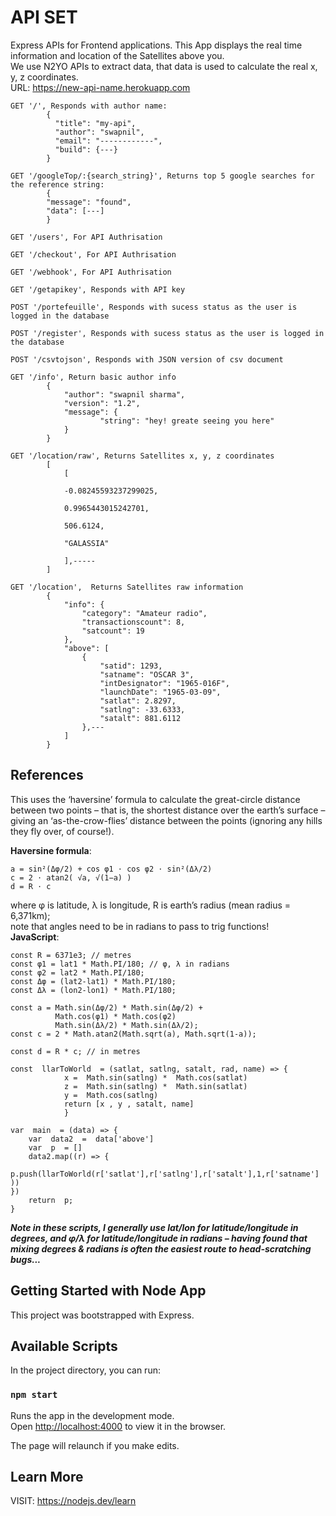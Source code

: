 
# API SET
Express APIs for Frontend applications.
This App displays the real time information and location of the Satellites above you.<br/>
We use N2YO APIs to extract data, that data is used to calculate the real x, y, z coordinates.<br/>
URL: https://new-api-name.herokuapp.com<br/>
```
GET '/', Responds with author name:
		{
		  "title": "my-api",
		  "author": "swapnil",
		  "email": "------------",
		  "build": {---}
		}
```
```
GET '/googleTop/:{search_string}', Returns top 5 google searches for the reference string:
		{
		"message": "found",
		"data": [---]
		}
```
```
GET '/users', For API Authrisation
```
```
GET '/checkout', For API Authrisation
```
```
GET '/webhook', For API Authrisation
```
```
GET '/getapikey', Responds with API key
```
```
POST '/portefeuille', Responds with sucess status as the user is logged in the database
```
```
POST '/register', Responds with sucess status as the user is logged in the database
```
```
POST '/csvtojson', Responds with JSON version of csv document
```
```
GET '/info', Return basic author info
		{
			"author": "swapnil sharma",
			"version": "1.2",
			"message": {
					"string": "hey! greate seeing you here"
			}
		}
```
```
GET '/location/raw', Returns Satellites x, y, z coordinates
		[
			[

			-0.08245593237299025,

			0.9965443015242701,

			506.6124,

			"GALASSIA"

			],-----
		]
```
```
GET '/location',  Returns Satellites raw information
		{
		    "info": {
		        "category": "Amateur radio",
		        "transactionscount": 8,
		        "satcount": 19
		    },
		    "above": [
		        {
		            "satid": 1293,
		            "satname": "OSCAR 3",
		            "intDesignator": "1965-016F",
		            "launchDate": "1965-03-09",
		            "satlat": 2.8297,
		            "satlng": -33.6333,
		            "satalt": 881.6112
		        },---
		    ]
		}
```

## References

This uses the ‘haversine’ formula to calculate the great-circle distance between two points – that is, the shortest distance over the earth’s surface – giving an ‘as-the-crow-flies’ distance between the points (ignoring any hills they fly over, of course!).<br/>

**Haversine formula**:	
```
a = sin²(Δφ/2) + cos φ1 ⋅ cos φ2 ⋅ sin²(Δλ/2)
c = 2 ⋅ atan2( √a, √(1−a) )
d = R ⋅ c
```
where	φ is latitude, λ is longitude, R is earth’s radius (mean radius = 6,371km);<br/>
note that angles need to be in radians to pass to trig functions!<br/>
**JavaScript**:	<br/>
```
const R = 6371e3; // metres
const φ1 = lat1 * Math.PI/180; // φ, λ in radians
const φ2 = lat2 * Math.PI/180;
const Δφ = (lat2-lat1) * Math.PI/180;
const Δλ = (lon2-lon1) * Math.PI/180;

const a = Math.sin(Δφ/2) * Math.sin(Δφ/2) +
          Math.cos(φ1) * Math.cos(φ2)
          Math.sin(Δλ/2) * Math.sin(Δλ/2);
const c = 2 * Math.atan2(Math.sqrt(a), Math.sqrt(1-a));

const d = R * c; // in metres

const  llarToWorld  = (satlat, satlng, satalt, rad, name) => {
			x =  Math.sin(satlng) *  Math.cos(satlat)
			z =  Math.sin(satlng) *  Math.sin(satlat)
			y =  Math.cos(satlng)
			return [x , y , satalt, name]
			}
			
var  main  = (data) => {
	var  data2  =  data['above']
	var  p  = []
	data2.map((r) => {
	p.push(llarToWorld(r['satlat'],r['satlng'],r['satalt'],1,r['satname'] ))
})
	return  p;
}
```
***Note in these scripts, I generally use lat/lon for lati­tude/longi­tude in degrees, and φ/λ for lati­tude/longi­tude in radians – having found that mixing degrees & radians is often the easiest route to head-scratching bugs...***<br/>


## Getting Started with Node App

This project was bootstrapped with Express.

## Available Scripts

In the project directory, you can run:

### `npm start`

Runs the app in the development mode.\
Open [http://localhost:4000](http://localhost:4000) to view it in the browser.

The page will relaunch if you make edits.

## Learn More

VISIT: https://nodejs.dev/learn


